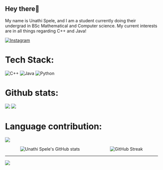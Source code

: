 ## Hey there👋
My name is Unathi Spele, and I am a student currently doing their undergrad in BSc Mathematical and Computer science.
My current interests are in all things regarding C++ and Java!

[![Instagram](https://img.shields.io/badge/Instagram-%23E4405F.svg?logo=Instagram&logoColor=white)](https://instagram.com/donovanking_211) 

# Tech Stack:
![C++](https://img.shields.io/badge/c++-%2300599C.svg?style=for-the-badge&logo=c%2B%2B&logoColor=white) ![Java](https://img.shields.io/badge/java-%23ED8B00.svg?style=for-the-badge&logo=openjdk&logoColor=white) ![Python](https://img.shields.io/badge/python-3670A0?style=for-the-badge&logo=python&logoColor=ffdd54)

# Github stats:
![](https://github-readme-stats.vercel.app/api?username=Donovan211&theme=algolia&hide_border=false&include_all_commits=true&count_private=true) ![](https://nirzak-streak-stats.vercel.app/?user=Donovan211&theme=algolia&hide_border=false)

# Language contribution:
            
![](https://github-readme-stats.vercel.app/api/top-langs/?username=Donovan211&theme=algolia&hide_border=false&include_all_commits=true&count_private=true&layout=compact)

<div style="display: flex; justify-content: space-around;">
  <img src="https://github-readme-stats.vercel.app/api?username=Donovan211&show_icons=true&theme=dark&include_all_commits=true&count_private=true&layout=compact" alt="Unathi Spele's GitHub stats"/>
  <img src="https://github-readme-streak-stats.herokuapp.com/?user=Donovan211&theme=dark" alt="GitHub Streak"/>
</div>

---
[![](https://visitcount.itsvg.in/api?id=Donovan211&icon=0&color=0)](https://visitcount.itsvg.in)

